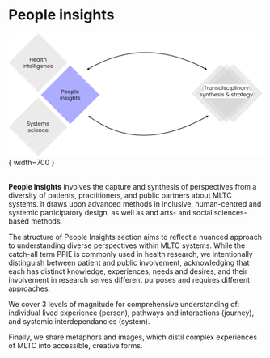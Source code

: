 # People insights

![Commons structure](../assets/commons-structure-people-insights.png){ width=700 }

<br> **People insights** involves the capture and synthesis of perspectives from a diversity of patients, practitioners, and public partners about MLTC systems. It draws upon advanced methods in inclusive, human-centred and systemic participatory design, as well as and arts- and social sciences-based methods.


The structure of People Insights section aims to reflect a nuanced approach to understanding diverse perspectives within MLTC systems. While the catch-all term PPIE is commonly used in health research, we intentionally distinguish between patient and public involvement, acknowledging that each has distinct knowledge, experiences, needs and desires, and their involvement in research serves different purposes and requires different approaches. 


We cover 3 levels of magnitude for comprehensive understanding of: individual lived experience (person), pathways and interactions (journey), and systemic interdependancies (system). 


Finally, we share metaphors and images, which distil complex experiences of MLTC into accessible, creative forms. 


